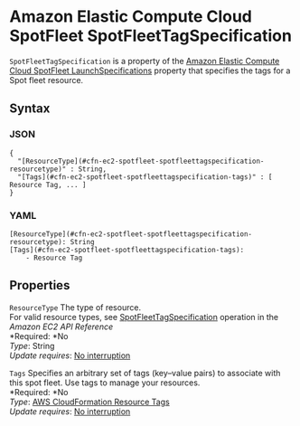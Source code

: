 # Amazon Elastic Compute Cloud SpotFleet SpotFleetTagSpecification<a name="aws-properties-ec2-spotfleet-spotfleetrequestconfigdata-launchspecifications-tagspecifications"></a>

`SpotFleetTagSpecification` is a property of the [Amazon Elastic Compute Cloud SpotFleet LaunchSpecifications](aws-properties-ec2-spotfleet-spotfleetrequestconfigdata-launchspecifications.md) property that specifies the tags for a Spot fleet resource\.

## Syntax<a name="w3ab2c21c14d671b5"></a>

### JSON<a name="aws-properties-ec2-spotfleet-spotfleetrequestconfigdata-launchspecifications-tagspecifications-syntax.json"></a>

```
{
  "[ResourceType](#cfn-ec2-spotfleet-spotfleettagspecification-resourcetype)" : String,
  "[Tags](#cfn-ec2-spotfleet-spotfleettagspecification-tags)" : [ Resource Tag, ... ]
}
```

### YAML<a name="aws-properties-ec2-spotfleet-spotfleetrequestconfigdata-launchspecifications-tagspecifications-syntax.yaml"></a>

```
[ResourceType](#cfn-ec2-spotfleet-spotfleettagspecification-resourcetype): String
[Tags](#cfn-ec2-spotfleet-spotfleettagspecification-tags):
    - Resource Tag
```

## Properties<a name="w3ab2c21c14d671b7"></a>

`ResourceType`  <a name="cfn-ec2-spotfleet-spotfleettagspecification-resourcetype"></a>
The type of resource\.   
For valid resource types, see [SpotFleetTagSpecification](http://docs.aws.amazon.com/AWSEC2/latest/APIReference/API_SpotFleetTagSpecification.html) operation in the *Amazon EC2 API Reference*  
*Required: *No  
*Type*: String  
*Update requires*: [No interruption](using-cfn-updating-stacks-update-behaviors.md#update-no-interrupt)

`Tags`  <a name="cfn-ec2-spotfleet-spotfleettagspecification-tags"></a>
Specifies an arbitrary set of tags \(key–value pairs\) to associate with this spot fleet\. Use tags to manage your resources\.  
*Required: *No  
*Type*: [AWS CloudFormation Resource Tags](aws-properties-resource-tags.md)  
*Update requires*: [No interruption](using-cfn-updating-stacks-update-behaviors.md#update-no-interrupt)